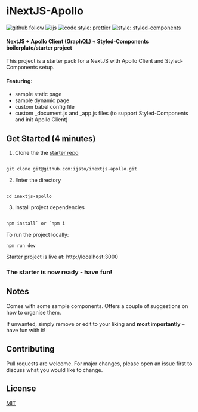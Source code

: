 # iNextJS-Apollo

[![github follow](https://img.shields.io/github/followers/ijsto?color=%23ff665a&label=Follow%20iJS.to&logo=github&style=for-the-badge)](https://github.com/ijsto)
[![ijs](https://img.shields.io/badge/learn%20code-black?&message=Courses&style=for-the-badge&label=ijs.to&colorA=FF6666&colorB=776677)](https://ijs.to)
[![code style: prettier](https://img.shields.io/badge/code_style-prettier-ff69b4.svg?style=for-the-badge)](https://github.com/prettier/prettier)
[![style: styled-components](https://img.shields.io/badge/style-%F0%9F%92%85%20styled--components-orange.svg?colorB=daa357&colorA=db748e&style=for-the-badge)](https://github.com/styled-components/styled-components)

#### NextJS + Apollo Client (GraphQL) + Styled-Components boilerplate/starter project

This project is a starter pack for a NextJS with Apollo Client and Styled-Components setup.

#### Featuring:

- sample static page
- sample dynamic page
- custom babel config file
- custom \_document.js and \_app.js files (to support Styled-Components and init Apollo Client)

## Get Started (4 minutes)

1. Clone the the [starter repo](https://github.com/ijsto/inextjs-apollo)

```

git clone git@github.com:ijsto/inextjs-apollo.git

```

2. Enter the directory

```

cd inextjs-apollo

```

3. Install project dependencies

```

npm install` or `npm i

```

To run the project locally:

`npm run dev`

Starter project is live at: http://localhost:3000

### The starter is now ready - have fun!

## Notes

Comes with some sample components.
Offers a couple of suggestions on how to organise them.

If unwanted, simply remove or edit to your liking and **most importantly** – have fun with it!

## Contributing

Pull requests are welcome. For major changes, please open an issue first to discuss what you would like to change.

## License

[MIT](https://choosealicense.com/licenses/mit/)
